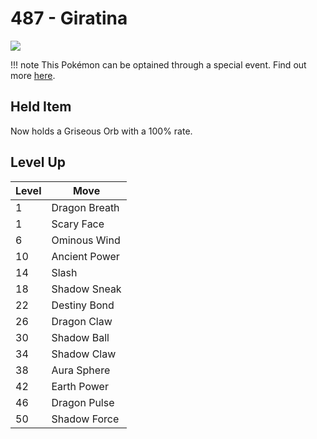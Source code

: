 # 487 - Giratina
![][487]

!!! note
    This Pokémon can be optained through a special event. Find out more [here](/special_events/#giratina).

## Held Item
Now holds a Griseous Orb with a 100% rate.

## Level Up

Level | Move
---   | ---
  1   | Dragon Breath
  1   | Scary Face
  6   | Ominous Wind
 10   | Ancient Power
 14   | Slash
 18   | Shadow Sneak
 22   | Destiny Bond
 26   | Dragon Claw
 30   | Shadow Ball
 34   | Shadow Claw
 38   | Aura Sphere
 42   | Earth Power
 46   | Dragon Pulse
 50   | Shadow Force



[487]: /img/pokemon/487.png
